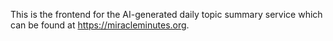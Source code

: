 This is the frontend for the AI-generated daily topic summary service which can be found at https://miracleminutes.org.
